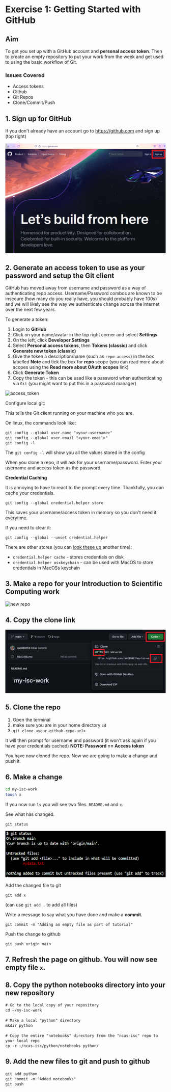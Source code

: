 # Exercise 1: Getting Started with GitHub

## Aim

To get you set up with a GitHub account and **personal access token**.
Then to create an empty repository to put your work from the week and get used to using
the basic workflow of Git.

### Issues Covered

- Access tokens
- Github
- Git Repos
- Clone/Commit/Push 

## 1. Sign up for GitHub

If you don't already have an account go to https://github.com and sign up (top right)
    
![github_homepage](images/github_homepage.png)

## 2. Generate an access token to use as your password and setup the Git client

GitHub has moved away from username and password as a way of authenticating repo access.
Username/Password combos are known to be insecure 
(how many do you really have, you should probably have 100s) and we will likely see the way
we authenticate change across the internet over the next few years.
    
To generate a token:
    
1. Login to **GitHub**
2. Click on your name/avatar in the top right corner and select **Settings**
3. On the left, click **Developer Settings**
4. Select **Personal access tokens**, then **Tokens (classic)** and click **Generate new token (classic)**
5. Give the token a description/name (such as `repo-access`) in the box labelled **Note** and tick the box for **repo** scope (you can read more about scopes using the **Read more about OAuth scopes** link)
6. Click **Generate Token**
7. Copy the token - this can be used like a password when authenticating via `Git` (you might want to put this in a password manager)
    
![access_token](images/access_token.png)
    
Configure local git:
    
This tells the Git client running on your machine who you are.
    
On linux, the commands look like: 

```
git config --global user.name "<your-username>"
git config --global user.email "<your-email>"
git config -l
```

The `git config -l` will show you all the values stored in the config
    
When you clone a repo, it will ask for your username/password.
Enter your username and access token as the password.
    
**Credential Caching**

It is annoying to have to react to the prompt every time. Thankfully, 
you can cache your credentials.
    
```
git config --global credential.helper store
```
    
This saves your username/access token in memory so you don't need it everytime.
    
If you need to clear it:
    
```
git config --global --unset credential.helper
```
    
There are other stores (you can [look these up](https://git-scm.com/docs/gitcredentials) another time):
- `credential.helper cache` - stores credentials on disk
- `credential.helper osxkeychain` - can be used with MacOS to store credentials in MacOSs keychain

## 3. Make a repo for your Introduction to Scientific Computing work

![new repo](images/new_repo.png)

## 4. Copy the clone link

![new repo](images/clone.png)

## 5. Clone the repo

1. Open the terminal
2. make sure you are in your home directory `cd`
3. `git clone <your-github-repo-url>`
    
It will then prompt for username and password (it won't ask again if you have your credentials cached)
**NOTE: Password == Access token**
    
You have now cloned the repo. Now we are going to make a change and push it.

## 6. Make a change

```bash
cd my-isc-work
touch x
```
    
If you now run `ls` you will see two files. `README.md` and `x`.
    
See what has changed.
    
```
git status
```
    
![git status](images/git_status.png)
    
Add the changed file to git
    
```
git add x
``` 
(can use `git add .` to add all files)

Write a message to say what you have done and make a **commit**.

```
git commit -m "Adding an empty file as part of tutorial"
```

Push the change to github

```
git push origin main
```

## 7. Refresh the page on github. You will now see empty file `x`.

## 8. Copy the python notebooks directory into your new repository

```
# Go to the local copy of your repository
cd ~/my-isc-work

# Make a local "python" directory
mkdir python

# Copy the entire "notebooks" directory from the "ncas-isc" repo to your local repo
cp -r ~/ncas-isc/python/notebooks python/
```

## 9. Add the new files to git and push to github

```
git add python
git commit -m "Added notebooks"
git push
```




